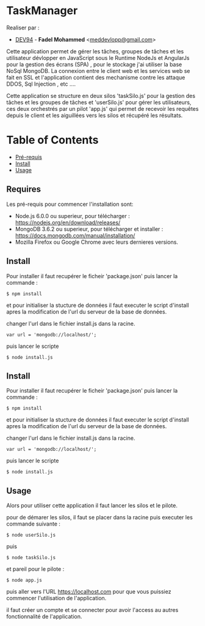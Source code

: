 # TaskManager

Realiser par : 

* [DEV94](https://github.com/DEV94) - **Fadel Mohammed** &lt;meddevlopp@gmail.com&gt;


Cette application permet de gérer les tâches, groupes de tâches et les utilisateur dévlopper en JavaScript sous le Runtime NodeJs et AngularJs pour la gestion des écrans (SPA) , pour le stockage j'ai utiliser la base NoSql MongoDB.
La connexion entre le client web et les services web se fait en SSL et l'application contient des mechanisme contre les attaque DDOS, Sql Injection , etc ....

Cette application se structure en deux silos 'taskSilo.js' pour la gestion des tâches et les groupes de tâches et 'userSilo.js' pour gérer les utilisateurs, ces deux orchestrés par un pilot 'app.js' qui permet de recevoir les requêtes depuis le client et les aiguillées vers les silos et récupéré les résultats.


# Table of Contents

* [Pré-requis](#requires)
* [Install](#install)
* [Usage](#usage)

## Requires
Les pré-requis pour commencer l'installation sont:

  * Node.js 6.0.0 ou superieur, pour télécharger : https://nodejs.org/en/download/releases/
  * MongoDB 3.6.2 ou superieur, pour télécharger et installer : https://docs.mongodb.com/manual/installation/
  * Mozilla Firefox ou Google Chrome avec leurs dernieres versions.

## Install
Pour installer il faut recupérer le ficheir 'package.json' puis lancer la commande : 

```console
$ npm install
```
et pour initialiser la stucture de données il faut executer le script d'install apres la modification de l'url du serveur de la base de données.

changer l'url dans le fichier install.js dans la racine.
```
var url = 'mongodb://localhost/';
```
puis lancer le scripte

```console
$ node install.js
```

## Install
Pour installer il faut recupérer le ficheir 'package.json' puis lancer la commande : 

```console
$ npm install
```
et pour initialiser la stucture de données il faut executer le script d'install apres la modification de l'url du serveur de la base de données.

changer l'url dans le fichier install.js dans la racine.
```
var url = 'mongodb://localhost/';
```
puis lancer le scripte

```console
$ node install.js
```


## Usage

Alors pour utiliser cette application il faut lancer les silos et le pilote.

pour de démarer les silos, il faut se placer dans la racine puis executer les commande suivante :

```console
$ node userSilo.js
```
puis

```console
$ node taskSilo.js
```

et pareil pour le pilote : 

```console
$ node app.js
```

puis aller vers l'URL https://localhost.com pour que vous puissiez commencer l'utilisation de l'application.

il faut créer un compte et se connecter pour avoir l'access au autres fonctionnalité de l'application.